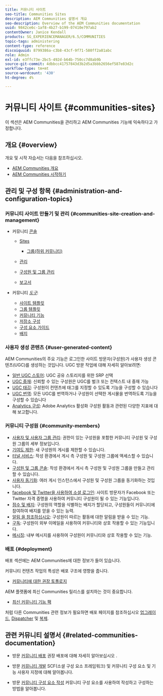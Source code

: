 ```yaml
---
title: 커뮤니티 사이트
seo-title: Communities Sites
description: AEM Communities 설명서 개요
seo-description: Overview of the AEM Communities documentation
uuid: 9842ce6c-1af8-4b27-b199-07410e797ab2
contentOwner: Janice Kendall
products: SG_EXPERIENCEMANAGER/6.5/COMMUNITIES
topic-tags: administering
content-type: reference
discoiquuid: 8799386a-c3b8-43cf-9f71-580ff2a81abc
role: Admin
exl-id: e3ffc73e-2bc5-492d-b64b-750cc7d8ab9b
source-git-commit: 4dbbcc41757843d3b2d5a3bbb2656ef587e83d2c
workflow-type: tm+mt
source-wordcount: '430'
ht-degree: 4%

---
```


# 커뮤니티 사이트 {#communities-sites}

이 섹션은 AEM Communities을 관리하고 AEM Communities 기능에 익숙하다고 가정합니다.

## 개요 {#overview}

개요 및 시작 자습서는 다음을 참조하십시오.

* [AEM Communities 개요](overview.md)
* [AEM Communities 시작하기](getting-started.md)

## 관리 및 구성 항목 {#administration-and-configuration-topics}

### 커뮤니티 사이트 만들기 및 관리 {#communities-site-creation-and-management}

* 커뮤니티 [콘솔](consoles.md)

   * [Sites](sites-console.md)

      * [그룹(하위 커뮤니티)](groups.md)
   * [관리](moderation.md)
   * [구성원 및 그룹 관리](members.md)
   * [보고서](reports.md)


* 커뮤니티 [*도구*](tools.md):

   * [사이트 템플릿](sites.md)
   * [그룹 템플릿](tools-groups.md)
   * [커뮤니티 기능](functions.md)
   * [저장소 구성](srp-config.md)
   * [구성 요소 가이드](components-guide.md)
   * [배지](badges.md)


### 사용자 생성 콘텐츠 {#user-generated-content}

AEM Communities의 주요 기능은 로그인한 사이트 방문자(구성원)가 사용자 생성 콘텐츠(UGC)를 생성하는 것입니다. UGC 방문 작업에 대해 자세히 알아보려면:

* [일반 UGC 스토어](working-with-srp.md): UGC 공유 스토리지를 위한 SRP 선택
* [UGC 중재](moderate-ugc.md): 신뢰할 수 있는 구성원은 UGC를 벌크 또는 컨텍스트 내 중재 가능
* [UGC 태깅](tag-ugc.md): 구성원이 컨텐츠에 태그를 지정할 수 있도록 기능을 구성할 수 있습니다
* [UGC 번역](translate-ugc.md): 모든 UGC를 번역하거나 구성원이 선택한 게시물을 번역하도록 기능을 구성할 수 있습니다
* [Analytics 구성](analytics.md): Adobe Analytics 활성화 구성원 활동과 관련된 다양한 지표에 대해 보고합니다.

### 커뮤니티 구성원 {#community-members}

* [사용자 및 사용자 그룹 관리](users.md): 권한이 있는 구성원을 포함한 커뮤니티 구성원 및 구성원 그룹의 세부 정보입니다.
* [기여도 제한](limits.md): 새 구성원의 게시를 제한할 수 있습니다.
* [터널 서비스](deploy-communities.md#tunnel-service-on-author): 작성 환경에서 게시 측 구성원 및 구성원 그룹에 액세스할 수 있습니다.
* [구성원 및 그룹 콘솔](members.md): 작성 환경에서 게시 측 구성원 및 구성원 그룹을 만들고 관리할 수 있습니다.
* [사용자 동기화](sync.md): 여러 게시 인스턴스에서 구성원 및 구성원 그룹을 동기화하는 것입니다.
* [facebook 및 Twitter을 사용하여 소셜 로그인](social-login.md): 사이트 방문자가 Facebook 또는 Twitter 자격 증명을 사용하여 커뮤니티 구성원이 될 수 있는 기능입니다.
* [점수 및 배지](implementing-scoring.md): 구성원의 역할을 식별하는 배지가 할당되고, 구성원들이 커뮤니티에 참여하여 배지를 얻을 수 있는 능력.
* [알림 을 참조하십시오](notifications.md): 구성원이 따르는 활동에 대한 알림을 받을 수 있는 기능.
* [구독](subscriptions.md): 구성원이 외부 이메일을 사용하여 커뮤니티와 상호 작용할 수 있는 기능입니다.
* [메시징](messaging.md): 내부 메시지를 사용하여 구성원이 커뮤니티와 상호 작용할 수 있는 기능.

### 배포 {#deployment}

배포 섹션에는 AEM Communities에 대한 정보가 들어 있습니다.

커뮤니티 컨텐츠 작업의 특성은 배포 구조에 영향을 줍니다.

* [커뮤니티에 대한 권장 토폴로지](topologies.md)

AEM 플랫폼에 최신 Communities 릴리스를 설치하는 것이 중요합니다.

* [최신 커뮤니티 기능 팩](deploy-communities.md#latestfeaturepack)

처럼 다른 Communities 관련 정보가 필요하면 배포 페이지를 참조하십시오 [업그레이드](upgrade.md), [Dispatcher](dispatcher.md) 및 [복제](deploy-communities.md#replication-agents-on-author).

## 관련 커뮤니티 설명서 {#related-communities-documentation}

* 방문 [커뮤니티 배포](deploy-communities.md) 권장 배포에 대해 자세히 알아보십시오 .

* 방문 [커뮤니티 개발](communities.md) SCF(소셜 구성 요소 프레임워크) 및 커뮤니티 구성 요소 및 기능 사용자 지정에 대해 알아봅니다.

* 방문 [커뮤니티 구성 요소 작성](author-communities.md) 커뮤니티 구성 요소를 사용하여 작성하고 구성하는 방법을 알아봅니다.
